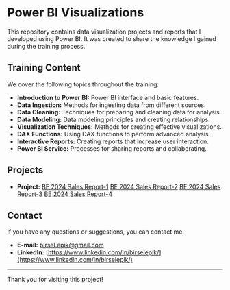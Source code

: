 # Power BI Visualizations

This repository contains data visualization projects and reports that I developed using Power BI. It was created to share the knowledge I gained during the training process.

## Training Content

We cover the following topics throughout the training:

- **Introduction to Power BI:** Power BI interface and basic features.
- **Data Ingestion:** Methods for ingesting data from different sources.
- **Data Cleaning:** Techniques for preparing and cleaning data for analysis.
- **Data Modeling:** Data modeling principles and creating relationships.
- **Visualization Techniques:** Methods for creating effective visualizations.
- **DAX Functions:** Using DAX functions to perform advanced analysis.
- **Interactive Reports:** Creating reports that increase user interaction.
- **Power BI Service:** Processes for sharing reports and collaborating.

## Projects

- **Project:** 
[BE 2024 Sales Report-1](https://raw.githubusercontent.com/birsel-epik/powerbi-visualizations/main/PowerBI-page-1.png)
[BE 2024 Sales Report-2](https://raw.githubusercontent.com/birsel-epik/powerbi-visualizations/main/PowerBI-page-2.png)
[BE 2024 Sales Report-3](https://raw.githubusercontent.com/birsel-epik/powerbi-visualizations/main/PowerBI-page-3.png)
[BE 2024 Sales Report-4](https://raw.githubusercontent.com/birsel-epik/powerbi-visualizations/main/PowerBI-page-4.png)


## Contact

If you have any questions or suggestions, you can contact me:

- **E-mail:** [birsel.epik@gmail.com](mailto:birsel.epik@gmail.com)
- **LinkedIn:** [https://www.linkedin.com/in/birselepik/](https://www.linkedin.com/in/birselepik/)

---

Thank you for visiting this project!
